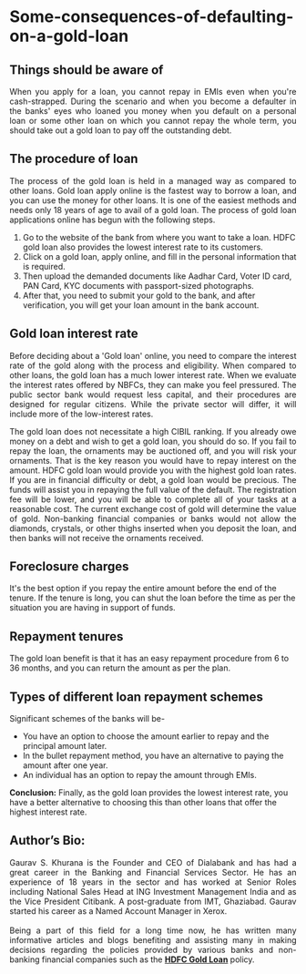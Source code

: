 # Some-consequences-of-defaulting-on-a-gold-loan
<h2>Things should be aware of</h2>
<p align="justify"> When you apply for a loan, you cannot repay in EMIs even when you're cash-strapped. During the scenario and when you become a defaulter in the banks' eyes who loaned you money when you default on a personal loan or some other loan on which you cannot repay the whole term, you should take out a gold loan to pay off the outstanding debt.</p>

<h2>The procedure of loan</h2> 

<p align="justify"> The process of the gold loan is held in a managed way as compared to other loans. Gold loan apply online is the fastest way to borrow a loan, and you can use the money for other loans. It is one of the easiest methods and needs only 18 years of age to avail of a gold loan. The process of gold loan applications online has begun with the following steps.</p>
  <ol>
<li>Go to the website of the bank from where you want to take a loan. HDFC gold loan also provides the lowest interest rate to its customers.</li>
<li>Click on a gold loan, apply online, and fill in the personal information that is required.</li>
<li>Then upload the demanded documents like Aadhar Card, Voter ID card, PAN Card, KYC documents with passport-sized photographs.</li>
<li>After that, you need to submit your gold to the bank, and after verification, you will get your loan amount in the bank account. </li>
</ol>

<h2>Gold loan interest rate</h2>
<p align="justify">Before deciding about a 'Gold loan' online, you need to compare the interest rate of the gold along with the process and eligibility. When compared to other loans, the gold loan has a much lower interest rate. When we evaluate the interest rates offered by NBFCs, they can make you feel pressured. The public sector bank would request less capital, and their procedures are designed for regular citizens. While the private sector will differ, it will include more of the low-interest rates.</p>
<p align="justify">
The gold loan does not necessitate a high CIBIL ranking. If you already owe money on a debt and wish to get a gold loan, you should do so. If you fail to repay the loan, the ornaments may be auctioned off, and you will risk your ornaments. That is the key reason you would have to repay interest on the amount. HDFC gold loan would provide you with the highest gold loan rates. If you are in financial difficulty or debt, a gold loan would be precious. The funds will assist you in repaying the full value of the default. The registration fee will be lower, and you will be able to complete all of your tasks at a reasonable cost. The current exchange cost of gold will determine the value of gold. Non-banking financial companies or banks would not allow the diamonds, crystals, or other thighs inserted when you deposit the loan, and then banks will not receive the ornaments received.</p>


<h2>Foreclosure charges</h2> 
It's the best option if you repay the entire amount before the end of the tenure. If the tenure is long, you can shut the loan before the time as per the situation you are having in support of funds. 

<h2>Repayment tenures</h2> 
The gold loan benefit is that it has an easy repayment procedure from 6 to 36 months, and you can return the amount as per the plan. 

<h2>Types of different loan repayment schemes</h2> 
Significant schemes of the banks will be- 
<ul>
  <li>You have an option to choose the amount earlier to repay and the principal amount later.</li> 
<li>In the bullet repayment method, you have an alternative to paying the amount after one year. </li>
<li>An individual has an option to repay the amount through EMIs. </li>
</ul>


<b>Conclusion:</b> Finally, as the gold loan provides the lowest interest rate, you have a better alternative to choosing this than other loans that offer the highest interest rate. 

<h2>Author’s Bio:</h2>
<p align="justify">Gaurav S. Khurana is the Founder and CEO of Dialabank and has had a great career in the Banking and Financial Services Sector. He has an experience of 18 years in the sector and has worked at Senior Roles including National Sales Head at ING Investment Management India and as the Vice President Citibank. A post-graduate from IMT, Ghaziabad. Gaurav started his career as a Named Account Manager in Xerox.<br><br>
Being a part of this field for a long time now, he has written many informative articles and blogs benefiting and assisting many in making decisions regarding the policies provided by various banks and non-banking financial companies such as the <b><a href="https://www.dialabank.com/gold-loan/hdfc-gold-loan/">HDFC Gold Loan</a></b> policy.
